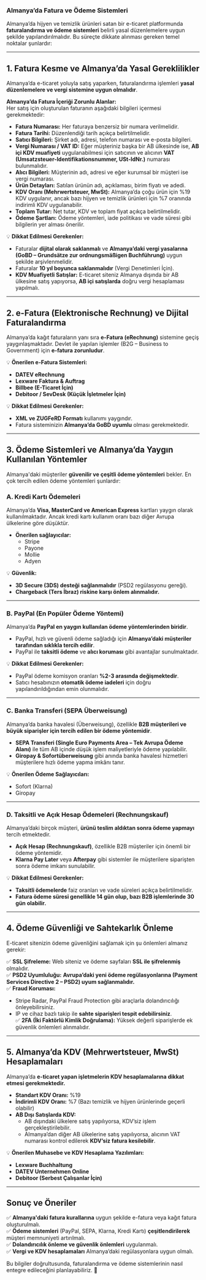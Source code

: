 ### **Almanya’da Fatura ve Ödeme Sistemleri**
Almanya’da hijyen ve temizlik ürünleri satan bir e-ticaret platformunda **faturalandırma ve ödeme sistemleri** belirli yasal düzenlemelere uygun şekilde yapılandırılmalıdır. Bu süreçte dikkate alınması gereken temel noktalar şunlardır:

---

## **1. Fatura Kesme ve Almanya’da Yasal Gereklilikler**
Almanya’da e-ticaret yoluyla satış yaparken, faturalandırma işlemleri **yasal düzenlemelere ve vergi sistemine uygun olmalıdır**. 

**Almanya’da Fatura İçeriği Zorunlu Alanlar:**  
Her satış için oluşturulan faturanın aşağıdaki bilgileri içermesi gerekmektedir:
- **Fatura Numarası:** Her faturaya benzersiz bir numara verilmelidir.
- **Fatura Tarihi:** Düzenlendiği tarih açıkça belirtilmelidir.
- **Satıcı Bilgileri:** Şirket adı, adresi, telefon numarası ve e-posta bilgileri.
- **Vergi Numarası / VAT ID:** Eğer müşteriniz başka bir AB ülkesinde ise, **AB içi KDV muafiyeti** uygulanabilmesi için satıcının ve alıcının **VAT (Umsatzsteuer-Identifikationsnummer, USt-IdNr.)** numarası bulunmalıdır.
- **Alıcı Bilgileri:** Müşterinin adı, adresi ve eğer kurumsal bir müşteri ise vergi numarası.
- **Ürün Detayları:** Satılan ürünün adı, açıklaması, birim fiyatı ve adedi.
- **KDV Oranı (Mehrwertsteuer, MwSt):** Almanya’da çoğu ürün için %19 KDV uygulanır, ancak bazı hijyen ve temizlik ürünleri için %7 oranında indirimli KDV uygulanabilir.
- **Toplam Tutar:** Net tutar, KDV ve toplam fiyat açıkça belirtilmelidir.
- **Ödeme Şartları:** Ödeme yöntemleri, iade politikası ve vade süresi gibi bilgilerin yer alması önerilir.

💡 **Dikkat Edilmesi Gerekenler:**  
- Faturalar **dijital olarak saklanmalı** ve **Almanya’daki vergi yasalarına (GoBD – Grundsätze zur ordnungsmäßigen Buchführung)** uygun şekilde arşivlenmelidir.
- Faturalar **10 yıl boyunca saklanmalıdır** (Vergi Denetimleri İçin).
- **KDV Muafiyetli Satışlar:** E-ticaret siteniz Almanya dışında bir AB ülkesine satış yapıyorsa, **AB içi satışlarda** doğru vergi hesaplaması yapılmalı.

---

## **2. e-Fatura (Elektronische Rechnung) ve Dijital Faturalandırma**
Almanya’da kağıt faturaların yanı sıra **e-Fatura (eRechnung)** sistemine geçiş yaygınlaşmaktadır. Devlet ile yapılan işlemler (B2G – Business to Government) için **e-fatura zorunludur**.

💡 **Önerilen e-Fatura Sistemleri:**
- **DATEV eRechnung**  
- **Lexware Faktura & Auftrag**  
- **Billbee (E-Ticaret İçin)**  
- **Debitoor / SevDesk (Küçük İşletmeler İçin)**  

💡 **Dikkat Edilmesi Gerekenler:**  
- **XML ve ZUGFeRD Formatı** kullanımı yaygındır.  
- Fatura sisteminizin **Almanya’da GoBD uyumlu** olması gerekmektedir.

---

## **3. Ödeme Sistemleri ve Almanya’da Yaygın Kullanılan Yöntemler**
Almanya'daki müşteriler **güvenilir ve çeşitli ödeme yöntemleri** bekler. En çok tercih edilen ödeme yöntemleri şunlardır:

### **A. Kredi Kartı Ödemeleri**
Almanya’da **Visa, MasterCard ve American Express** kartları yaygın olarak kullanılmaktadır. Ancak kredi kartı kullanım oranı bazı diğer Avrupa ülkelerine göre düşüktür.
- **Önerilen sağlayıcılar:**  
  - Stripe  
  - Payone  
  - Mollie  
  - Adyen  

💡 **Güvenlik:**  
- **3D Secure (3DS) desteği sağlanmalıdır** (PSD2 regülasyonu gereği).  
- **Chargeback (Ters İbraz) riskine karşı önlem alınmalıdır.**  

---

### **B. PayPal (En Popüler Ödeme Yöntemi)**
Almanya’da **PayPal en yaygın kullanılan ödeme yöntemlerinden biridir**.  
- PayPal, hızlı ve güvenli ödeme sağladığı için **Almanya’daki müşteriler tarafından sıklıkla tercih edilir**.  
- PayPal ile **taksitli ödeme** ve **alıcı koruması** gibi avantajlar sunulmaktadır.  

💡 **Dikkat Edilmesi Gerekenler:**  
- PayPal ödeme komisyon oranları **%2-3 arasında değişmektedir**.  
- Satıcı hesabınızın **otomatik ödeme iadeleri** için doğru yapılandırıldığından emin olunmalıdır.  

---

### **C. Banka Transferi (SEPA Überweisung)**
Almanya’da banka havalesi (Überweisung), özellikle **B2B müşterileri ve büyük siparişler için tercih edilen bir ödeme yöntemidir**.
- **SEPA Transferi (Single Euro Payments Area – Tek Avrupa Ödeme Alanı)** ile tüm AB içinde düşük işlem maliyetleriyle ödeme yapılabilir.
- **Giropay & Sofortüberweisung** gibi anında banka havalesi hizmetleri müşterilere hızlı ödeme yapma imkânı tanır.

💡 **Önerilen Ödeme Sağlayıcıları:**  
- Sofort (Klarna)  
- Giropay  

---

### **D. Taksitli ve Açık Hesap Ödemeleri (Rechnungskauf)**
Almanya’daki birçok müşteri, **ürünü teslim aldıktan sonra ödeme yapmayı** tercih etmektedir.  
- **Açık Hesap (Rechnungskauf)**, özellikle B2B müşteriler için önemli bir ödeme yöntemidir.  
- **Klarna Pay Later** veya **Afterpay** gibi sistemler ile müşterilere siparişten sonra ödeme imkanı sunulabilir.

💡 **Dikkat Edilmesi Gerekenler:**  
- **Taksitli ödemelerde** faiz oranları ve vade süreleri açıkça belirtilmelidir.  
- **Fatura ödeme süresi genellikle 14 gün olup, bazı B2B işlemlerinde 30 gün olabilir.**  

---

## **4. Ödeme Güvenliği ve Sahtekarlık Önleme**
E-ticaret sitenizin ödeme güvenliğini sağlamak için şu önlemleri almanız gerekir:

✅ **SSL Şifreleme:** Web siteniz ve ödeme sayfaları **SSL ile şifrelenmiş** olmalıdır.  
✅ **PSD2 Uyumluluğu:** **Avrupa’daki yeni ödeme regülasyonlarına (Payment Services Directive 2 – PSD2) uyum sağlanmalıdır.**  
✅ **Fraud Koruması:**  
   - Stripe Radar, PayPal Fraud Protection gibi araçlarla dolandırıcılığı önleyebilirsiniz.  
   - IP ve cihaz bazlı takip ile **sahte siparişleri tespit edebilirsiniz**.  
✅ **2FA (İki Faktörlü Kimlik Doğrulama):** Yüksek değerli siparişlerde ek güvenlik önlemleri alınmalıdır.  

---

## **5. Almanya’da KDV (Mehrwertsteuer, MwSt) Hesaplamaları**
Almanya’da **e-ticaret yapan işletmelerin KDV hesaplamalarına dikkat etmesi gerekmektedir.**  

- **Standart KDV Oranı:** %19  
- **İndirimli KDV Oranı:** %7 (Bazı temizlik ve hijyen ürünlerinde geçerli olabilir)  
- **AB Dışı Satışlarda KDV:**  
  - AB dışındaki ülkelere satış yapılıyorsa, KDV’siz işlem gerçekleştirilebilir.  
  - Almanya’dan diğer AB ülkelerine satış yapılıyorsa, alıcının VAT numarası kontrol edilerek **KDV’siz fatura kesilebilir**.  

💡 **Önerilen Muhasebe ve KDV Hesaplama Yazılımları:**  
- **Lexware Buchhaltung**  
- **DATEV Unternehmen Online**  
- **Debitoor (Serbest Çalışanlar İçin)**  

---

## **Sonuç ve Öneriler**
✅ **Almanya'daki fatura kurallarına** uygun şekilde e-fatura veya kağıt fatura oluşturulmalı.  
✅ **Ödeme sistemleri** (PayPal, SEPA, Klarna, Kredi Kartı) **çeşitlendirilerek** müşteri memnuniyeti artırılmalı.  
✅ **Dolandırıcılık önleme ve güvenlik önlemleri** uygulanmalı.  
✅ **Vergi ve KDV hesaplamaları** Almanya’daki regülasyonlara uygun olmalı.  

Bu bilgiler doğrultusunda, faturalandırma ve ödeme sistemlerinin nasıl entegre edileceğini planlayabiliriz. 🚀
